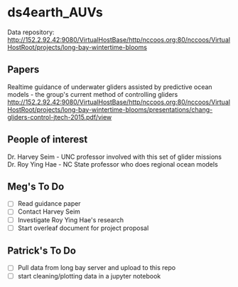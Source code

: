 # ds4earth_AUVs

Data repository: http://152.2.92.42:9080/VirtualHostBase/http/nccoos.org:80/nccoos/VirtualHostRoot/projects/long-bay-wintertime-blooms

## Papers 
Realtime guidance of underwater gliders assisted by predictive ocean models - the group's current method of controlling gliders
http://152.2.92.42:9080/VirtualHostBase/http/nccoos.org:80/nccoos/VirtualHostRoot/projects/long-bay-wintertime-blooms/presentations/chang-gliders-control-jtech-2015.pdf/view


## People of interest
Dr. Harvey Seim - UNC professor involved with this set of glider missions
Dr. Roy Ying Hae - NC State professor who does regional ocean models


## Meg's To Do
- [ ] Read guidance paper
- [ ] Contact Harvey Seim
- [ ] Investigate Roy Ying Hae's research
- [ ] Start overleaf document for project proposal

## Patrick's To Do
- [ ] Pull data from long bay server and upload to this repo
- [ ] start cleaning/plotting data in a jupyter notebook
